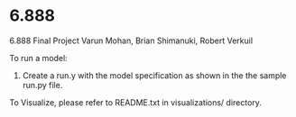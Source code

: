 # 6.888
6.888 Final Project
Varun Mohan, Brian Shimanuki, Robert Verkuil

To run a model:
1) Create a run.y with the model specification as shown in the the sample run.py file.

To Visualize, please refer to README.txt in visualizations/ directory.
